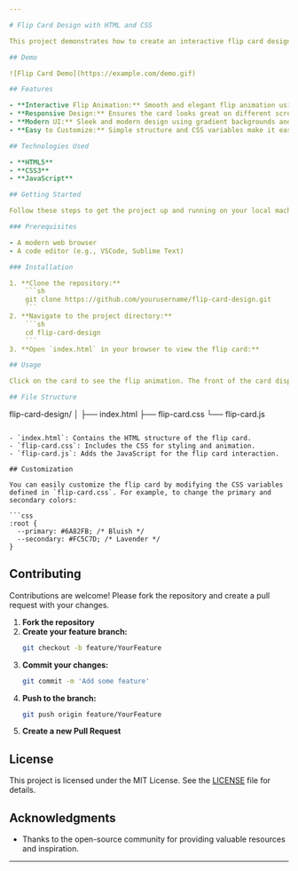 ```yaml
---

# Flip Card Design with HTML and CSS

This project demonstrates how to create an interactive flip card design using HTML and CSS. The flip card effect provides an engaging way to display content on the front and back of a card, perfect for user profiles, product cards, or any other interactive elements on a webpage.

## Demo

![Flip Card Demo](https://example.com/demo.gif)

## Features

- **Interactive Flip Animation:** Smooth and elegant flip animation using CSS.
- **Responsive Design:** Ensures the card looks great on different screen sizes.
- **Modern UI:** Sleek and modern design using gradient backgrounds and rounded corners.
- **Easy to Customize:** Simple structure and CSS variables make it easy to customize colors and content.

## Technologies Used

- **HTML5**
- **CSS3**
- **JavaScript**

## Getting Started

Follow these steps to get the project up and running on your local machine.

### Prerequisites

- A modern web browser
- A code editor (e.g., VSCode, Sublime Text)

### Installation

1. **Clone the repository:**
    ```sh
    git clone https://github.com/yourusername/flip-card-design.git
    ```
2. **Navigate to the project directory:**
    ```sh
    cd flip-card-design
    ```
3. **Open `index.html` in your browser to view the flip card:**

## Usage

Click on the card to see the flip animation. The front of the card displays a simple "FLIP IT!!" message, and the back shows additional content including a profile picture, name, and description.

## File Structure

```
flip-card-design/
│
├── index.html
├── flip-card.css
└── flip-card.js
```

- `index.html`: Contains the HTML structure of the flip card.
- `flip-card.css`: Includes the CSS for styling and animation.
- `flip-card.js`: Adds the JavaScript for the flip card interaction.

## Customization

You can easily customize the flip card by modifying the CSS variables defined in `flip-card.css`. For example, to change the primary and secondary colors:

```css
:root {
  --primary: #6A82FB; /* Bluish */
  --secondary: #FC5C7D; /* Lavender */
}
```

## Contributing

Contributions are welcome! Please fork the repository and create a pull request with your changes.

1. **Fork the repository**
2. **Create your feature branch:**
    ```sh
    git checkout -b feature/YourFeature
    ```
3. **Commit your changes:**
    ```sh
    git commit -m 'Add some feature'
    ```
4. **Push to the branch:**
    ```sh
    git push origin feature/YourFeature
    ```
5. **Create a new Pull Request**

## License

This project is licensed under the MIT License. See the [LICENSE](LICENSE) file for details.

## Acknowledgments

- Thanks to the open-source community for providing valuable resources and inspiration.

---
```

